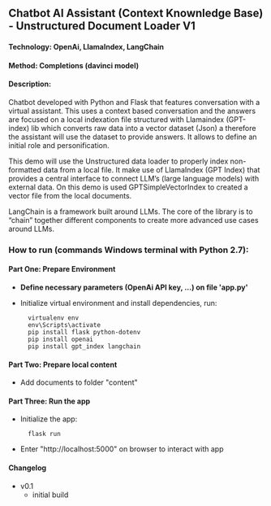 ## Chatbot AI Assistant (Context Knownledge Base) - Unstructured Document Loader V1

#### Technology: OpenAi, LlamaIndex, LangChain
#### Method: Completions (davinci model)

#### Description:
Chatbot developed with Python and Flask that features conversation with a virtual assistant. This uses a context based conversation and the answers are focused on a local indexation file structured with Llamaindex (GPT-index) lib which converts raw data into a vector dataset (Json) a therefore the assistant will use the dataset to provide answers. It allows to define an initial role and personification.

This demo will use the Unstructured data loader to properly index non-formatted data from a local file.
It make use of LlamaIndex (GPT Index) that provides a central interface to connect LLM’s (large language models) with external data.
On this demo is used GPTSimpleVectorIndex to created a vector file from the local documents.

LangChain is a framework built around LLMs. The core of the library is to “chain” together different components to create more advanced use cases around LLMs.

### How to run (commands Windows terminal with Python 2.7):

#### Part One: Prepare Environment
- **Define necessary parameters (OpenAi API key, ...) on file 'app.py'**
- Initialize virtual environment and install dependencies, run:

	    virtualenv env
	    env\Scripts\activate
	    pip install flask python-dotenv
        pip install openai
		pip install gpt_index langchain

#### Part Two: Prepare local content
- Add documents to folder "content"

#### Part Three: Run the app
- Initialize the app:

	    flask run

- Enter "http://localhost:5000" on browser to interact with app

#### Changelog
- v0.1
	- initial build